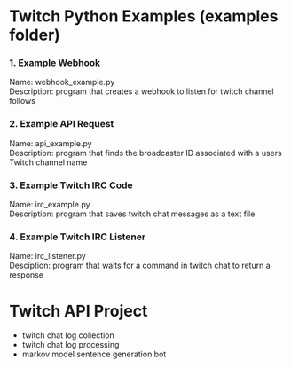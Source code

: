 # Twitch Python Examples (examples folder)

### 1. Example Webhook 
Name: webhook_example.py  
Description: program that creates a webhook to listen for twitch channel follows  

### 2. Example API Request 
Name: api_example.py  
Description: program that finds the broadcaster ID associated with a users Twitch channel name  

### 3. Example Twitch IRC Code
Name: irc_example.py  
Description: program that saves twitch chat messages as a text file  


### 4. Example Twitch IRC Listener
Name: irc_listener.py  
Desciption: program that waits for a command in twitch chat to return a response  

# Twitch API Project
- twitch chat log collection
- twitch chat log processing
- markov model sentence generation bot
